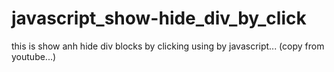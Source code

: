# javascript_show-hide_div_by_click
this is show anh hide div blocks by clicking using by javascript...   (copy from youtube...)
